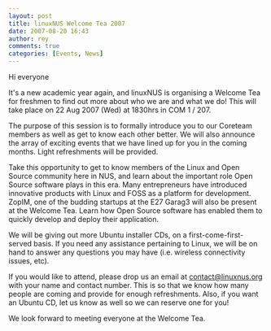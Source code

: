 ```yaml
---
layout: post
title: linuxNUS Welcome Tea 2007
date: 2007-08-20 16:43
author: rey
comments: true
categories: [Events, News]
---
```

Hi everyone

It's a new academic year again, and linuxNUS is organising a Welcome Tea for freshmen to find out more about who we are and what we do! This will take place on 22 Aug 2007 (Wed) at 1830hrs in COM 1 / 207.

The purpose of this session is to formally introduce you to our Coreteam members as well as get to know each other better. We will also announce the array of exciting events that we have lined up for you in the coming months. Light refreshments will be provided.

Take this opportunity to get to know members of the Linux and Open Source community here in NUS, and learn about the important role Open Source software plays in this era. Many entrepreneurs have introduced innovative products with Linux and FOSS as a platform for development. ZopIM, one of the budding startups at the E27 Garag3 will also be present at the Welcome Tea.  Learn how Open Source software has enabled them to quickly develop and deploy their application.

We will be giving out more Ubuntu installer CDs, on a first-come-first-served basis. If you need any assistance pertaining to Linux, we will be on hand to answer any questions you may have (i.e. wireless connectivity issues, etc).

If you would like to attend, please drop us an email at contact@linuxnus.org with your name and contact number. This is so that we know how many people are coming and provide for enough refreshments. Also, if you want an Ubuntu CD, let us know as well so we can reserve one for you!

We look forward to meeting everyone at the Welcome Tea.
